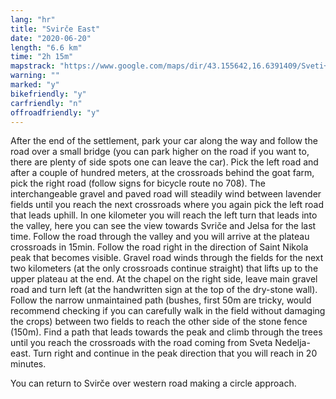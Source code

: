 ```yaml
---
lang: "hr"
title: "Svirče East"
date: "2020-06-20"
length: "6.6 km"
time: "2h 15m"
mapstrack: "https://www.google.com/maps/dir/43.155642,16.6391409/Sveti+Nikola,+21465,+Svir%C4%8De/@43.1488575,16.5914961,13z/data=!4m9!4m8!1m0!1m5!1m1!1s0x134a7e589243301b:0xb511ab261b2d9d7e!2m2!1d16.597556!2d43.144528!3e2!5m1!1e4"
warning: ""
marked: "y"
bikefriendly: "y"
carfriendly: "n"
offroadfriendly: "y"
---
```


After the end of the settlement, park your car along the way and follow the road over a small bridge (you can park higher on the road if you want to, there are plenty of side spots one can leave the car). Pick the left road and after a couple of hundred meters, at the crossroads behind the goat farm, pick the right road (follow signs for bicycle route no 708). The interchangeable gravel and paved road will steadily wind between lavender fields until you reach the next crossroads where you again pick the left road that leads uphill. In one kilometer you will reach the left turn that leads into the valley, here you can see the view towards Svriče and Jelsa for the last time. Follow the road through the valley and you will arrive at the plateau crossroads in 15min. Follow the road right in the direction of Saint Nikola peak that becomes visible. Gravel road winds through the fields for the next two kilometers (at the only crossroads continue straight) that lifts up to the upper plateau at the end. At the chapel on the right side, leave main gravel road and turn left (at the handwritten sign at the top of the dry-stone wall). Follow the narrow unmaintained path (bushes, first 50m are tricky, would recommend checking if you can carefully walk in the field without damaging the crops) between two fields to reach the other side of the stone fence (150m). Find a path that leads towards the peak and climb through the trees until you reach the crossroads with the road coming from Sveta Nedelja-east. Turn right and continue in the peak direction that you will reach in 20 minutes.

You can return to Svirče over western road making a circle approach.

